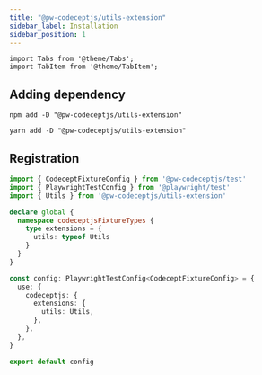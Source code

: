 ```yaml
---
title: "@pw-codeceptjs/utils-extension"
sidebar_label: Installation
sidebar_position: 1
---
```


```mdx-code-block
import Tabs from '@theme/Tabs';
import TabItem from '@theme/TabItem';
```

## Adding dependency

<Tabs groupId="package-manager">
<TabItem value="npm">

```shell
npm add -D "@pw-codeceptjs/utils-extension"
```

</TabItem>
<TabItem value="yarn">

```shell
yarn add -D "@pw-codeceptjs/utils-extension"
```

</TabItem>
</Tabs>

## Registration

```typescript title='playwright.config.ts'
import { CodeceptFixtureConfig } from '@pw-codeceptjs/test'
import { PlaywrightTestConfig } from '@playwright/test'
import { Utils } from '@pw-codeceptjs/utils-extension'

declare global {
  namespace codeceptjsFixtureTypes {
    type extensions = {
      utils: typeof Utils
    }
  }
}

const config: PlaywrightTestConfig<CodeceptFixtureConfig> = {
  use: {
    codeceptjs: {
      extensions: {
        utils: Utils,
      },
    },
  },
}

export default config
```
